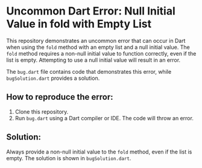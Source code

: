 # Uncommon Dart Error: Null Initial Value in fold with Empty List

This repository demonstrates an uncommon error that can occur in Dart when using the `fold` method with an empty list and a null initial value. The `fold` method requires a non-null initial value to function correctly, even if the list is empty. Attempting to use a null initial value will result in an error.

The `bug.dart` file contains code that demonstrates this error, while `bugSolution.dart` provides a solution.

## How to reproduce the error:
1. Clone this repository.
2. Run `bug.dart` using a Dart compiler or IDE.  The code will throw an error.

## Solution:
Always provide a non-null initial value to the `fold` method, even if the list is empty.  The solution is shown in `bugSolution.dart`.